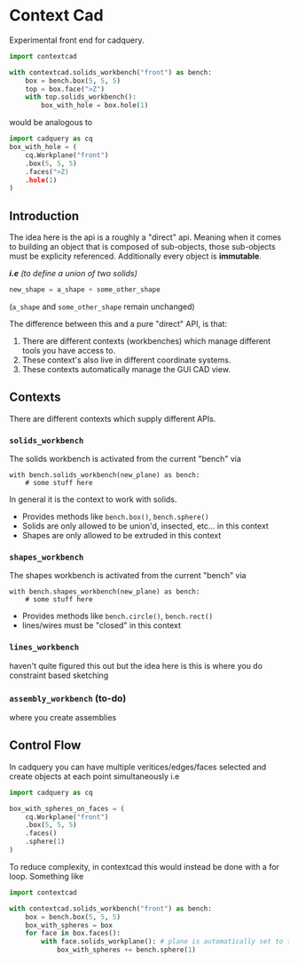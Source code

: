 # Context Cad

Experimental front end for cadquery.

```python
import contextcad

with contextcad.solids_workbench("front") as bench:
    box = bench.box(5, 5, 5)
    top = box.face(">Z")
    with top.solids_workbench():
        box_with_hole = box.hole(1)
```

would be analogous to

```python
import cadquery as cq
box_with_hole = (
    cq.Workplane("front")
    .box(5, 5, 5)
    .faces(">Z)
    .hole(1)
)
```

## Introduction

The idea here is the api is a roughly a "direct" api. Meaning when it comes to building an object that is composed of sub-objects, those sub-objects must be explicity referenced. Additionally every object is **immutable**.

***i.e***  *(to define a union of two solids)*
```python
new_shape = a_shape + some_other_shape
```
(`a_shape` and `some_other_shape` remain unchanged)

The difference between this and a pure "direct" API, is that:
1. There are different contexts (workbenches) which manage different tools you have access to.
2. These context's also live in different coordinate systems.
3. These contexts automatically manage the GUI CAD view.


## Contexts

There are different contexts which supply different APIs.

### `solids_workbench`
The solids workbench is activated from the current "bench" via 
```
with bench.solids_workbench(new_plane) as bench:
    # some stuff here
```

In general it is the context to work with solids.

* Provides methods like `bench.box()`, `bench.sphere()`
* Solids are only allowed to be union'd, insected, etc... in this context
* Shapes are only allowed to be extruded in this context
### `shapes_workbench`

The shapes workbench is activated from the current "bench" via

```
with bench.shapes_workbench(new_plane) as bench:
    # some stuff here
```

* Provides methods like `bench.circle()`, `bench.rect()`
* lines/wires must be "closed" in this context
### `lines_workbench`
haven't quite figured this out but the idea here is this is where you do constraint based sketching

### `assembly_workbench` (to-do)
where you create assemblies

## Control Flow
In cadquery you can have multiple veritices/edges/faces selected and create objects at each point simultaneously
i.e
```python
import cadquery as cq

box_with_spheres_on_faces = (
    cq.Workplane("front")
    .box(5, 5, 5)
    .faces()
    .sphere(1)
)
```

To reduce complexity, in contextcad this would instead be done with a for loop. Something like
```python
import contextcad

with contextcad.solids_workbench("front") as bench:
    box = bench.box(5, 5, 5)
    box_with_spheres = box
    for face in box.faces():
        with face.solids_workplane(): # plane is automatically set to the face's plane
            box_with_spheres += bench.sphere(1)
```
